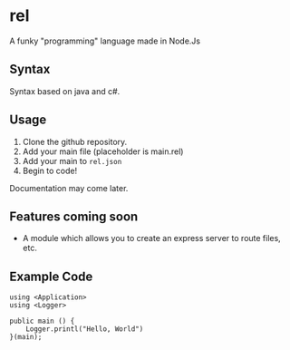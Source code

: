 # rel

A funky "programming" language made in Node.Js

## Syntax

Syntax based on java and c#.

## Usage

1. Clone the github repository.
2. Add your main file (placeholder is main.rel)
3. Add your main to `rel.json`
4. Begin to code!

Documentation may come later.

## Features coming soon

- A module which allows you to create an express server to route files, etc.


## Example Code

```
using <Application>
using <Logger>

public main () {
    Logger.printl("Hello, World")
}(main);
```
